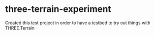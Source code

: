 # three-terrain-experiment

Created this test project in order to have a testbed to try out things with THREE.Terrain
